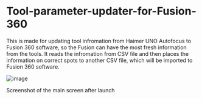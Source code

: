 # Tool-parameter-updater-for-Fusion-360
This is made for updating tool infromation from Haimer UNO Autofocus to Fusion 360 software, so the Fusion can have the most fresh information from the tools. It reads the infromation from CSV file and then places the information on correct spots to another CSV file, which will be imported to Fusion 360 software. 



![image](https://user-images.githubusercontent.com/118538158/232702318-c1309e7b-b4c6-4e5c-aa80-7c92c9dd6fd0.png)

Screenshot of the main screen after launch

